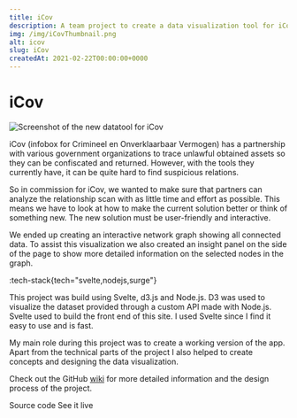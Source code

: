 ```yaml
---
title: iCov
description: A team project to create a data visualization tool for iCov to find and trace unlawful obtained assets so they can be confiscated and returned.
img: /img/iCovThumbnail.png
alt: icov
slug: iCov
createdAt: 2021-02-22T00:00:00+0000
---
```


# iCov

![Screenshot of the new datatool for iCov](/img/icov/icovApp1.png)

iCov (infobox for Crimineel en Onverklaarbaar Vermogen) has a partnership with various government organizations to trace unlawful obtained assets so they can be confiscated and returned. However, with the tools they currently have, it can be quite hard to find suspicious relations.

So in commission for iCov, we wanted to make sure that partners can analyze the relationship scan with as little time and effort as possible. This means we have to look at how to make the current solution better or think of something new. The new solution must be user-friendly and interactive.

<!-- // what we ended up creating -->

We ended up creating an interactive network graph showing all connected data. To assist this visualization we also created an insight panel on the side of the page to show more detailed information on the selected nodes in the graph.

:tech-stack{tech="svelte,nodejs,surge"}

This project was build using Svelte, d3.js and Node.js. D3 was used to visualize the dataset provided through a custom API made with Node.js. Svelte used to build the front end of this site. I used Svelte since I find it easy to use and is fast.

My main role during this project was to create a working version of the app. Apart from the technical parts of the project I also helped to create concepts and designing the data visualization.

<!-- // insert more screenshots -->

Check out the GitHub [wiki](https://github.com/Vuurvos1/iCOV/wiki) for more detailed information and the design process of the project.

<icon-link href="https://github.com/vuurvos1/icov" target="_blank" icon="github">
Source code
</icon-link>

<icon-link href="https://icovdev.surge.sh/" target="_blank" icon="launch">
See it live
</icon-link>
